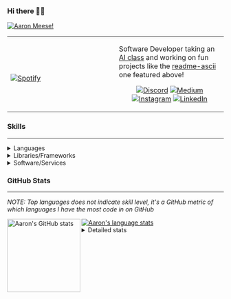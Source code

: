 ### Hi there 👋🏻
[![Aaron Meese!](https://user-images.githubusercontent.com/17814535/88975338-a2aabf00-d27f-11ea-963f-8a19608716b4.png)](https://github.com/ajmeese7/readme-ascii "README ASCII")

<!-- Modified from project here: https://github.com/novatorem/novatorem -->
<table width="100%"> 
  <tr>
  <td width="50%">
      
&nbsp; <br> [![Spotify](https://ajmeese7.vercel.app/api/spotify)](https://open.spotify.com/user/ajmeese)

  </td>
  <td width="50%">

Software Developer taking an [AI class](https://courses.edx.org/courses/BerkeleyX/CS188.1x-4/1T2015/course/) and working on fun 
projects like the [readme-ascii](https://github.com/ajmeese7/readme-ascii) one featured above!
<br><p align="center">
  [![Discord](https://img.shields.io/badge/discord-ajmeese7%234835-369?style=flat-square&logo=discord&logoColor=white&color=purple)](https://discord.gg/PxRTQg3)
  [![Medium](https://img.shields.io/badge/medium-ajmeese7-1DB954?style=flat-square&logo=medium&logoColor=white)](https://link.aaronmeese.com/medium)<br>
  [![Instagram](https://img.shields.io/badge/instagram-ajmeese7-1DB954?style=flat-square&logo=instagram&logoColor=white&color=c13584)](https://link.aaronmeese.com/instagram)
  [![LinkedIn](https://img.shields.io/badge/linkedIn-aaronmeese-1DB954?style=flat-square&logo=linkedin&logoColor=white&color=blue)](https://link.aaronmeese.com/linkedin)
</p>
  </td>
  </table>

[//]: <> (The `&nbsp;` is to have Aphelion take up more space)

### Skills ###
----
<details>
<summary>Languages</summary>

+ JavaScript
+ HTML
+ CSS
    + [README ASCII](https://github.com/ajmeese7/readme-ascii)
+ PHP
+ Java
    + [BRCC Java](https://github.com/ajmeese7/brcc-java)
    + [Euler Problems](https://github.com/ajmeese7/euler-problems)

</details>
<details>
<summary>Libraries/Frameworks</summary>

+ NodeJS
    + [Snapchat Share](https://github.com/ajmeese7/snapchat-share)
    + [FRC Spreadsheets](https://github.com/ajmeese7/frc-spreadsheets)
+ Cordova
+ jQuery
+ Discord.js
    + [Spambot](https://github.com/ajmeese7/spambot)
    + [Automatic Reactions](https://github.com/ajmeese7/automatic-reactions)
    + [Multiple Reactions](https://github.com/ajmeese7/multiple-reactions)
    + [Galley Calls](https://github.com/ajmeese7/galley-calls)
+ Puppeteer
    + [README ASCII](https://github.com/ajmeese7/readme-ascii)
    + [Dynamic Page Retrieval](https://github.com/ajmeese7/dynamic-page-retrieval)
+ Nightmare.js
    + [Steam Queue Clicker](https://github.com/ajmeese7/steam-queue-clicker)
    + [Repbot](https://github.com/ajmeese7/repbot)
+ Express
    + [Galley Calls](https://github.com/ajmeese7/galley-calls)
+ json-fs-store
    + [Multiple Reactions](https://github.com/ajmeese7/multiple-reactions)
+ pdf-lib
+ async

</details>
<details>
<summary>Software/Services</summary>

+ Wallpaper Engine
    + [Random Wallpaper](https://github.com/ajmeese7/random-wallpaper)
    + [Image of the Day](https://github.com/ajmeese7/image-of-the-day)
+ phpMyAdmin
+ Cloudinary
+ Firefox Extensions
    + [Chess Next Move](https://github.com/ajmeese7/chess-next-move)
    + [Gmail Label Organizer](https://github.com/ajmeese7/gmail-label-organizer)
+ Google Analytics
+ Heroku
+ Nexmo
+ Twilio
    + [Galley Calls](https://github.com/ajmeese7/galley-calls)
+ Auth0
+ OneSignal

</details>
<!--
<details>
<summary>Soft Skills</summary>
+ English/Grammar
+ SEO
    <!-- + TODO: Add my site examples after I finish improving them --
</details>
-->

### GitHub Stats ###
----
*NOTE: Top languages does not indicate skill level, it's a GitHub metric of which languages I have the most code in on GitHub*

<a href="https://profile-summary-for-github.com/user/ajmeese7">
  <img align="left" height="170px" src="https://github-readme-stats.vercel.app/api?username=ajmeese7&show_icons=true&line_height=27&count_private=true&include_all_commits=true" alt="Aaron's GitHub stats"/>
  <img src="https://github-readme-stats.vercel.app/api/top-langs/?username=ajmeese7&hide_langs_below=5&layout=compact" alt="Aaron's language stats"/>
</a>

<details>
<summary>Detailed stats</summary>

### :zap: Recent Activity
<!--START_SECTION:activity-->
1. 🗣 Commented on [#34](https://github.com//ajmeese7/spambot/issues/34) in [ajmeese7/spambot](https://github.com//ajmeese7/spambot)
2. 🗣 Commented on [#35](https://github.com//ajmeese7/spambot/issues/35) in [ajmeese7/spambot](https://github.com//ajmeese7/spambot)
3. 🗣 Commented on [#34](https://github.com//ajmeese7/spambot/issues/34) in [ajmeese7/spambot](https://github.com//ajmeese7/spambot)
4. ❗️ Closed issue [#1](https://github.com//ajmeese7/matrix-wallpaper/issues/1) in [ajmeese7/matrix-wallpaper](https://github.com//ajmeese7/matrix-wallpaper)
5. ❗️ Opened issue [#1](https://github.com//ajmeese7/matrix-wallpaper/issues/1) in [ajmeese7/matrix-wallpaper](https://github.com//ajmeese7/matrix-wallpaper)
<!--END_SECTION:activity-->

### 🧐 Waka Stats
<!--START_SECTION:waka-->
**🐱 My Github Data** 

> 🏆 622 Contributions in the Year 2020
 > 
> 📦 45.8 kB Used in Github's Storage 
 > 
> 💼 Opted to Hire
 > 
> 📜 45 Public Repositories
 > 
> 🔑 14 Private Repositories 

**I'm an Early 🐤** 

```text
🌞 Morning    209 commits    ████████░░░░░░░░░░░░░░░░░   33.93% 
🌆 Daytime    259 commits    ██████████░░░░░░░░░░░░░░░   42.05% 
🌃 Evening    142 commits    █████░░░░░░░░░░░░░░░░░░░░   23.05% 
🌙 Night      6 commits      ░░░░░░░░░░░░░░░░░░░░░░░░░   0.97%

```
📅 **I'm Most Productive on Saturday** 

```text
Monday       84 commits     ███░░░░░░░░░░░░░░░░░░░░░░   13.64% 
Tuesday      73 commits     ███░░░░░░░░░░░░░░░░░░░░░░   11.85% 
Wednesday    74 commits     ███░░░░░░░░░░░░░░░░░░░░░░   12.01% 
Thursday     84 commits     ███░░░░░░░░░░░░░░░░░░░░░░   13.64% 
Friday       101 commits    ████░░░░░░░░░░░░░░░░░░░░░   16.4% 
Saturday     109 commits    ████░░░░░░░░░░░░░░░░░░░░░   17.69% 
Sunday       91 commits     ███░░░░░░░░░░░░░░░░░░░░░░   14.77%

```


📊 **This Week I Spent My Time On** 

```text
⌚︎ Time Zone: America/Chicago

💬 Programming Languages: 
JavaScript               3 hrs 24 mins       █████████████░░░░░░░░░░░░   53.77% 
Markdown                 1 hr 18 mins        █████░░░░░░░░░░░░░░░░░░░░   20.67% 
HTML                     1 hr 8 mins         ████░░░░░░░░░░░░░░░░░░░░░   17.91% 
CSS                      12 mins             ░░░░░░░░░░░░░░░░░░░░░░░░░   3.37% 
JSON                     11 mins             ░░░░░░░░░░░░░░░░░░░░░░░░░   3.08%

🐱‍💻 Projects: 
galley-calls             3 hrs               ████████████░░░░░░░░░░░░░   47.56% 
aaronmeese.dev           1 hr                ████░░░░░░░░░░░░░░░░░░░░░   15.95% 
legendary-octo-waffle    33 mins             ██░░░░░░░░░░░░░░░░░░░░░░░   8.81% 
matrix-wallpaper         30 mins             ██░░░░░░░░░░░░░░░░░░░░░░░   7.94% 
coupon-book              26 mins             █░░░░░░░░░░░░░░░░░░░░░░░░   6.93%

```

**I Mostly Code in JavaScript** 

```text
JavaScript               22 repos            ██████████████░░░░░░░░░░░   56.41% 
HTML                     6 repos             ███░░░░░░░░░░░░░░░░░░░░░░   15.38% 
Java                     4 repos             ██░░░░░░░░░░░░░░░░░░░░░░░   10.26% 
CSS                      2 repos             █░░░░░░░░░░░░░░░░░░░░░░░░   5.13% 
Python                   2 repos             █░░░░░░░░░░░░░░░░░░░░░░░░   5.13%

```



<!--END_SECTION:waka-->
</details>
